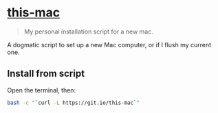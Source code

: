 # [this-mac](https://git.io/this-mac)

> My personal installation script for a new mac.

A dogmatic script to set up a new Mac computer, or if I flush my current one.

## Install from script

Open the terminal, then:

```sh
bash -c "`curl -L https://git.io/this-mac`"
```
